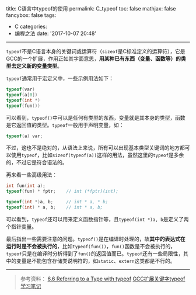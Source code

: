 title: C语言中typeof的使用
permalink: C_typeof
toc: false
mathjax: false
fancybox: false
tags:
  - C
categories:
  - 编程之法
date: '2017-10-07 20:48'
---

`typeof`不是C语言本身的关键词或运算符（`sizeof`是C标准定义的运算符），它是GCC的一个扩展，作用正如其字面意思，**用某种已有东西（变量、函数等）的类型去定义新的变量类型**。

<!--more-->

`typeof`通常用于宏定义中，一些示例用法如下：

```c
typeof(var)
typeof(a[0])
typeof(int *)
typeof(fun())
```

可以看到，`typeof()`中可以是任何有类型的东西，变量就是其本身的类型，函数是它返回值的类型。`typeof`一般用于声明变量，如：

```c
typeof(a) var;
```

不过，这也不是绝对的，从语法上来说，所有可以出现基本类型关键词的地方都可以使用`typeof`，比如`sizeof(typeof(a))`这样的用法，虽然这里的`typeof`是多余的，不过它是符合语法的。

再来看一些高级用法：

```c
int fun(int a);
typeof(fun) * fptr;    // int (*fptr)(int);

typeof(int *)a, b;     // int * a, * b;
typeof(int) * a, b;    // int * a, b;
```

可以看到，`typeof`还可以用来定义函数指针等，且`typeof(int *)a, b`是定义了两个指针变量。

最后指出一些需要注意的问题。`typeof()`是在编译时处理的，故**其中的表达式在运行时是不会被执行的**，比如`typeof(fun())`，`fun()`函数是不会被执行的，`typeof`只是在编译时分析得到了`fun()`的返回值而已。`typeof`还有一些局限性，其中的变量是不能包含存储类说明符的，如`static`、`extern`这类都是不行的。

----------

> 参考资料：
> [6.6 Referring to a Type with typeof](https://gcc.gnu.org/onlinedocs/gcc/Typeof.html)
> [GCC扩展关键字typeof学习笔记](http://cstriker1407.info/blog/the-gcc-study-notes-typeof/)
